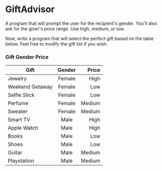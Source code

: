# GiftAdvisor
A program that will prompt the user for the recipient's gender. You'll also ask for the giver's price range. Use high, medium, or low. 

Now, write a program that will select the perfect gift based on the table below. Feel free to modify the gift list if you wish.

### Gift	Gender	Price
| Gift                | Gender       | Price  |
| -----------------   |:------------:| ------:|
| Jewelry             | Female       | High   |
| Weekend Getaway     | Female       | Low    |
| Selfie Stick        | Female       | Low    |
| Perfume             | Female       | Medium |
| Sweater             | Female       | Medium |
| Smart TV            | Male         | High   |
| Apple Watch         | Male         | High   |   
| Books               | Male         | Low    |
| Shoes               | Male         | Low    |
| Guitar              | Male         | Medium |
| Playstation         | Male         | Medium |


